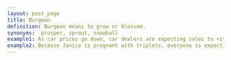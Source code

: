 ```yaml
---
layout: post_page
title: Burgeon
definition: Burgeon means to grow or blossom.
synonyms:  prosper, sprout, snowball
example1: As car prices go down, car dealers are expecting sales to <strong>burgeon</strong>.
example2: Because Janice is pregnant with triplets, everyone is expecting her stomach to <strong>burgeon</strong> quickly.
---
```

